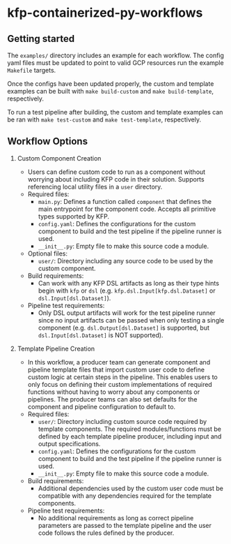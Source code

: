 # kfp-containerized-py-workflows

## Getting started

The `examples/` directory includes an example for each workflow. The config yaml files must be updated to point to valid GCP resources run the example `Makefile` targets.

Once the configs have been updated properly, the custom and template examples can be built with `make build-custom` and `make build-template`, respectively.

To run a test pipeline after building, the custom and template examples can be ran with `make test-custom` and `make test-template`, respectively.

## Workflow Options

1. Custom Component Creation

    - Users can define custom code to run as a component without worrying about including KFP code in their solution. Supports referencing local utility files in a `user` directory.
    - Required files:
        - `main.py`: Defines a function called `component` that defines the main entrypoint for the component code. Accepts all primitive types supported by KFP.
        - `config.yaml`: Defines the configurations for the custom component to build and the test pipeline if the pipeline runner is used.
        - `__init__.py`: Empty file to make this source code a module.
    - Optional files:
        - `user/`: Directory including any source code to be used by the custom component.
    - Build requirements:
        - Can work with any KFP DSL artifacts as long as their type hints begin with `kfp` or `dsl` (e.g. `kfp.dsl.Input[kfp.dsl.Dataset]` or `dsl.Input[dsl.Dataset]`).
    - Pipeline test requirements:
        - Only DSL output artifacts will work for the test pipeline runner since no input artifacts can be passed when only testing a single component (e.g. `dsl.Output[dsl.Dataset]` is supported, but `dsl.Input[dsl.Dataset]` is NOT supported).

2. Template Pipeline Creation

    - In this workflow, a producer team can generate component and pipeline template files that import custom user code to define custom logic at certain steps in the pipeline. This enables users to only focus on defining their custom implementations of required functions without having to worry about any components or pipelines. The producer teams can also set defaults for the component and pipeline configuration to default to.
    - Required files:
        - `user/`: Directory including custom source code required by template components. The required modules/functions must be defined by each template pipeline producer, including input and output specifications.
        - `config.yaml`: Defines the configurations for the custom component to build and the test pipeline if the pipeline runner is used.
        - `__init__.py`: Empty file to make this source code a module.
    - Build requirements:
        - Additional dependencies used by the custom user code must be compatible with any dependencies required for the template components.
    - Pipeline test requirements:
        - No additional requirements as long as correct pipeline parameters are passed to the template pipeline and the user code follows the rules defined by the producer.


